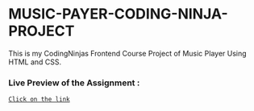 # MUSIC-PAYER-CODING-NINJA-PROJECT
This is my CodingNinjas Frontend Course Project of Music Player Using HTML and CSS.

### Live Preview of the Assignment :

[`Click on the link`](https://smanika.github.io/MUSIC-PAYER-CODING-NINJA-PROJECT/)
